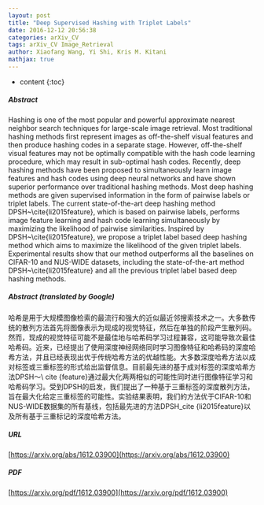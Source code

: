 ```yaml
---
layout: post
title: "Deep Supervised Hashing with Triplet Labels"
date: 2016-12-12 20:56:38
categories: arXiv_CV
tags: arXiv_CV Image_Retrieval
author: Xiaofang Wang, Yi Shi, Kris M. Kitani
mathjax: true
---
```


* content
{:toc}

##### Abstract
Hashing is one of the most popular and powerful approximate nearest neighbor search techniques for large-scale image retrieval. Most traditional hashing methods first represent images as off-the-shelf visual features and then produce hashing codes in a separate stage. However, off-the-shelf visual features may not be optimally compatible with the hash code learning procedure, which may result in sub-optimal hash codes. Recently, deep hashing methods have been proposed to simultaneously learn image features and hash codes using deep neural networks and have shown superior performance over traditional hashing methods. Most deep hashing methods are given supervised information in the form of pairwise labels or triplet labels. The current state-of-the-art deep hashing method DPSH~\cite{li2015feature}, which is based on pairwise labels, performs image feature learning and hash code learning simultaneously by maximizing the likelihood of pairwise similarities. Inspired by DPSH~\cite{li2015feature}, we propose a triplet label based deep hashing method which aims to maximize the likelihood of the given triplet labels. Experimental results show that our method outperforms all the baselines on CIFAR-10 and NUS-WIDE datasets, including the state-of-the-art method DPSH~\cite{li2015feature} and all the previous triplet label based deep hashing methods.

##### Abstract (translated by Google)
哈希是用于大规模图像检索的最流行和强大的近似最近邻搜索技术之一。大多数传统的散列方法首先将图像表示为现成的视觉特征，然后在单独的阶段产生散列码。然而，现成的视觉特征可能不是最佳地与哈希码学习过程兼容，这可能导致次最佳哈希码。近来，已经提出了使用深度神经网络同时学习图像特征和哈希码的深度哈希方法，并且已经表现出优于传统哈希方法的优越性能。大多数深度哈希方法以成对标签或三重标签的形式给出监督信息。目前最先进的基于成对标签的深度哈希方法DPSH〜\ cite {feature}通过最大化两两相似的可能性同时进行图像特征学习和哈希码学习。受到DPSH的启发，我们提出了一种基于三重标签的深度散列方法，旨在最大化给定三重标签的可能性。实验结果表明，我们的方法优于CIFAR-10和NUS-WIDE数据集的所有基线，包括最先进的方法DPSH_cite {li2015feature}以及所有基于三重标记的深度哈希方法。

##### URL
[https://arxiv.org/abs/1612.03900](https://arxiv.org/abs/1612.03900)

##### PDF
[https://arxiv.org/pdf/1612.03900](https://arxiv.org/pdf/1612.03900)

